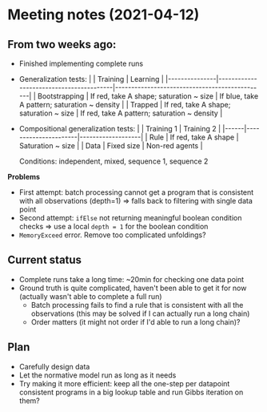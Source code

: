# Meeting notes (2021-04-12)

## From two weeks ago:

- Finished implementing complete runs
- Generalization tests:
  |               | Training                                | Learning                                      |
  |---------------|-----------------------------------------|-----------------------------------------------|
  | Bootstrapping | If red, take A shape; saturation ~ size | If blue, take A pattern; saturation ~ density |
  | Trapped       | If red, take A shape; saturation ~ size | If red, take A pattern; saturation ~ density  |
- Compositional generalization tests:
  |      | Training 1           | Training 2        |
  |------|----------------------|-------------------|
  | Rule | If red, take A shape | Saturation ~ size |
  | Data | Fixed size           | Non-red agents    |

  Conditions: independent, mixed, sequence 1, sequence 2

**Problems**

- First attempt: batch processing cannot get a program that is consistent with all observations (depth=1) => falls back to filtering with single data point
- Second attempt: `ifElse` not returning meaningful boolean condition checks => use a local `depth = 1` for the boolean condition
- `MemoryExceed` error. Remove too complicated unfoldings?


## Current status

- Complete runs take a long time: ~20min for checking one data point
- Ground truth is quite complicated, haven't been able to get it for now (actually wasn't able to complete a full run)
  - Batch processing fails to find a rule that is consistent with all the observations (this may be solved if I can actually run a long chain)
  - Order matters (it might not order if I'd able to run a long chain)?

## Plan

- Carefully design data
- Let the normative model run as long as it needs
- Try making it more efficient: keep all the one-step per datapoint consistent programs in a big lookup table and run Gibbs iteration on them?
